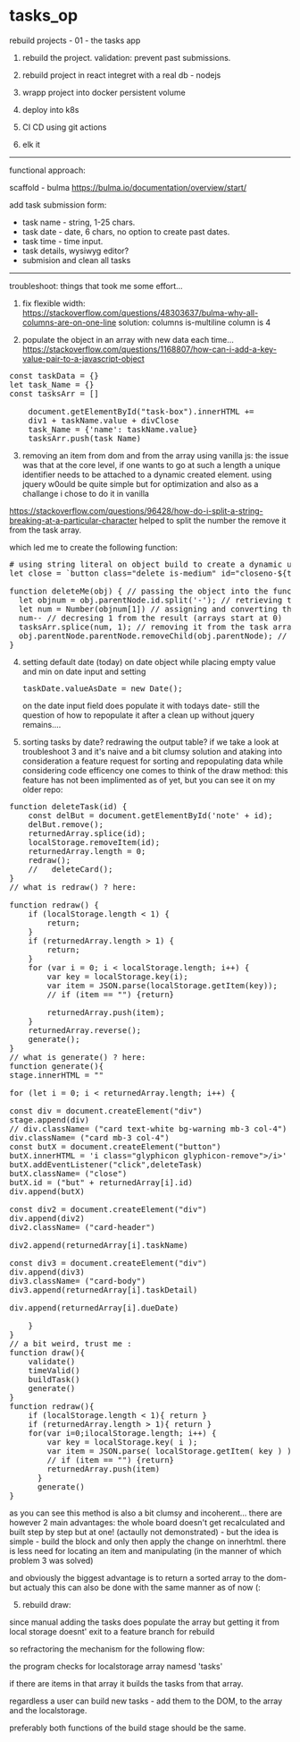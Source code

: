 # tasks_op

rebuild projects - 01 - the tasks app

1. rebuild the project.
   validation:
   prevent past submissions.

2. rebuild project in react
   integret with a real db - nodejs

3. wrapp project into docker
   persistent volume

4. deploy into k8s
5. CI CD using git actions
6. elk it

---

functional approach:

scaffold - bulma
https://bulma.io/documentation/overview/start/

add task submission form:

- task name - string, 1-25 chars.
- task date - date, 6 chars, no option to create past dates.
- task time - time input.
- task details, wysiwyg editor?
- submision and clean all tasks

---

troubleshoot:
things that took me some effort...

1. fix flexible width:
   https://stackoverflow.com/questions/48303637/bulma-why-all-columns-are-on-one-line
   solution:
   columns is-multiline
   column is 4

2. populate the object in an array with new data each time...
https://stackoverflow.com/questions/1168807/how-can-i-add-a-key-value-pair-to-a-javascript-object
<pre>
const taskData = {}
let task_Name = {}
const tasksArr = []

    document.getElementById("task-box").innerHTML += 
    div1 + taskName.value + divClose
    task_Name = {'name': taskName.value}
    tasksArr.push(task_Name)
</pre>

3. removing an item from dom and from the array using vanilla js:
   the issue was that at the core level, if one wants to go at such a length a unique identifier needs to be attached to a dynamic created element.
   using jquery w0ould be quite simple but for optimization and also as a challange i chose to do it in vanilla

https://stackoverflow.com/questions/96428/how-do-i-split-a-string-breaking-at-a-particular-character
helped to split the number the remove it from the task array.

which led me to create the following function:

<pre>
# using string literal on object build to create a dynamic unique id:
let close = `button class="delete is-medium" id="closeno-${taskID}" onclick="deleteMe(this)">/button>`;

function deleteMe(obj) { // passing the object into the function
  let objnum = obj.parentNode.id.split('-'); // retrieving the number from the id
  let num = Number(objnum[1]) // assigning and converting the result into a number from string
  num-- // decresing 1 from the result (arrays start at 0)
  tasksArr.splice(num, 1); // removing it from the task array
  obj.parentNode.parentNode.removeChild(obj.parentNode); // deleting it from the dom
}
</pre>

4. setting default date (today) on date object
   while placing empty value and min on date input and setting
   <pre>
   taskDate.valueAsDate = new Date();
   </pre>

   on the date input field does populate it with todays date-
   still the question of how to repopulate it after a clean up without jquery remains....

5. sorting tasks by date? redrawing the output table?
   if we take a look at troubleshoot 3 and it's naive and a bit clumsy solution and ataking into consideration
   a feature request for sorting and repopulating data while considering code efficency one comes to think of the draw method:
   this feature has not been implimented as of yet, but you can see it on my older repo:

<pre>
function deleteTask(id) {
	const delBut = document.getElementById('note' + id);
	delBut.remove();
	returnedArray.splice(id);
	localStorage.removeItem(id);
	returnedArray.length = 0;
	redraw();
	//   deleteCard();
}
// what is redraw() ? here:

function redraw() {
	if (localStorage.length < 1) {
		return;
	}
	if (returnedArray.length > 1) {
		return;
	}
	for (var i = 0; i < localStorage.length; i++) {
		var key = localStorage.key(i);
		var item = JSON.parse(localStorage.getItem(key));
		// if (item == "") {return}

		returnedArray.push(item);
	}
	returnedArray.reverse();
	generate();
}
// what is generate() ? here:
function generate(){
stage.innerHTML = ""

for (let i = 0; i < returnedArray.length; i++) {

const div = document.createElement("div")
stage.append(div)
// div.className= ("card text-white bg-warning mb-3 col-4")
div.className= ("card mb-3 col-4")
const butX = document.createElement("button")
butX.innerHTML = 'i class="glyphicon glyphicon-remove">/i>'
butX.addEventListener("click",deleteTask)
butX.className= ("close")
butX.id = ("but" + returnedArray[i].id)
div.append(butX)

const div2 = document.createElement("div")
div.append(div2)
div2.className= ("card-header")

div2.append(returnedArray[i].taskName)

const div3 = document.createElement("div")
div.append(div3)
div3.className= ("card-body")
div3.append(returnedArray[i].taskDetail)

div.append(returnedArray[i].dueDate)

    }
}
// a bit weird, trust me :
function draw(){
    validate()
    timeValid()
    buildTask()
    generate()
}
function redraw(){
    if (localStorage.length < 1){ return }
    if (returnedArray.length > 1){ return }
    for(var i=0;ilocalStorage.length; i++) {
        var key = localStorage.key( i );
        var item = JSON.parse( localStorage.getItem( key ) );
        // if (item == "") {return}
        returnedArray.push(item)
      }
      generate()
}
</pre>

as you can see this method is also a bit clumsy and incoherent...
there are however 2 main advantages:
the whole board doesn't get recalculated and built step by step but at one!
(actaully not demonstrated) - but the idea is simple - build the block and only then apply the change on innerhtml.
there is less need for locating an item and manipulating (in the manner of which problem 3 was solved)

and obviously the biggest advantage is to return a sorted array to the dom- but actualy this can also be done with the same manner as of now (:

5. rebuild draw:

since manual adding the tasks does populate the array but getting it from local storage doesnt' exit to a feature branch for rebuild


so refractoring the mechanism for the following flow:

the program checks for localstorage array namesd 'tasks'

if there are items in that array it builds the tasks from that array.

regardless a user can build new tasks - add them to the DOM, to the array and the localstorage.

preferably both functions of the build stage should be the same.
